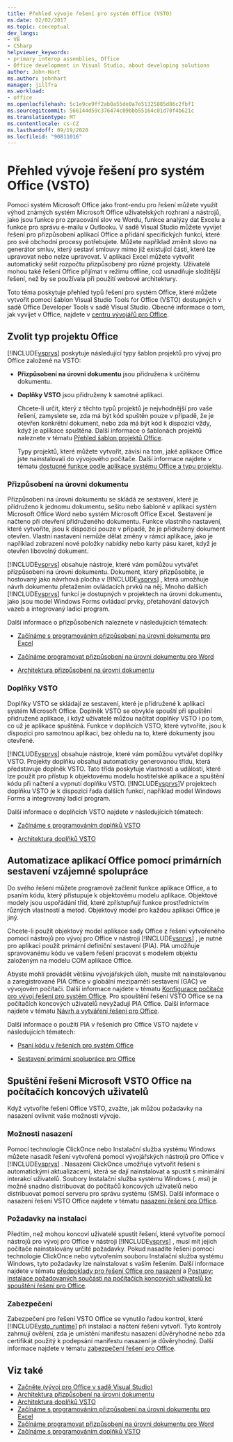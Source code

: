 ```yaml
---
title: Přehled vývoje řešení pro systém Office (VSTO)
ms.date: 02/02/2017
ms.topic: conceptual
dev_langs:
- VB
- CSharp
helpviewer_keywords:
- primary interop assemblies, Office
- Office development in Visual Studio, about developing solutions
author: John-Hart
ms.author: johnhart
manager: jillfra
ms.workload:
- office
ms.openlocfilehash: 5c1e9ce9ff2ab0a55de0a7e51325885d86c2fbf1
ms.sourcegitcommit: 566144d59c376474c09bbb55164c01d70f4b621c
ms.translationtype: MT
ms.contentlocale: cs-CZ
ms.lasthandoff: 09/19/2020
ms.locfileid: "90811016"
---
```

# <a name="office-solutions-development-overview-vsto"></a>Přehled vývoje řešení pro systém Office (VSTO)
  Pomocí systém Microsoft Office jako front-endu pro řešení můžete využít výhod známých systém Microsoft Office uživatelských rozhraní a nástrojů, jako jsou funkce pro zpracování slov ve Wordu, funkce analýzy dat Excelu a funkce pro správu e-mailu v Outlooku. V sadě Visual Studio můžete vyvíjet řešení pro přizpůsobení aplikací Office a přidání specifických funkcí, které pro své obchodní procesy potřebujete. Můžete například změnit slovo na generátor smluv, který sestaví smlouvy mimo již existující části, které lze upravovat nebo nelze upravovat. V aplikaci Excel můžete vytvořit automatický sešit rozpočtu přizpůsobený pro různé projekty. Uživatelé mohou také řešení Office přijímat v režimu offline, což usnadňuje složitější řešení, než by se používala při použití webové architektury.

 Toto téma poskytuje přehled typů řešení pro systém Office, které můžete vytvořit pomocí šablon Visual Studio Tools for Office (VSTO) dostupných v sadě Office Developer Tools v sadě Visual Studio. Obecné informace o tom, jak vyvíjet v Office, najdete v [centru vývojářů pro Office](https://developer.microsoft.com/office).

## <a name="choose-an-office-project-type"></a>Zvolit typ projektu Office
 [!INCLUDE[vsprvs](../sharepoint/includes/vsprvs-md.md)] poskytuje následující typy šablon projektů pro vývoj pro Office založené na VSTO:

- **Přizpůsobení na úrovni dokumentu** jsou přidružena k určitému dokumentu.

- **Doplňky VSTO** jsou přidruženy k samotné aplikaci.

  Chcete-li určit, který z těchto typů projektů je nejvhodnější pro vaše řešení, zamyslete se, zda má být kód spuštěn pouze v případě, že je otevřen konkrétní dokument, nebo zda má být kód k dispozici vždy, když je aplikace spuštěna. Další informace o šablonách projektů naleznete v tématu [Přehled šablon projektů Office](../vsto/office-project-templates-overview.md).

  Typy projektů, které můžete vytvořit, závisí na tom, jaké aplikace Office jste nainstalovali do vývojového počítače. Další informace najdete v tématu [dostupné funkce podle aplikace systému Office a typu projektu](../vsto/features-available-by-office-application-and-project-type.md).

### <a name="document-level-customizations"></a>Přizpůsobení na úrovni dokumentu
 Přizpůsobení na úrovni dokumentu se skládá ze sestavení, které je přidruženo k jednomu dokumentu, sešitu nebo šabloně v aplikaci systém Microsoft Office Word nebo systém Microsoft Office Excel. Sestavení je načteno při otevření přidruženého dokumentu. Funkce vlastního nastavení, které vytvoříte, jsou k dispozici pouze v případě, že je přidružený dokument otevřen. Vlastní nastavení nemůže dělat změny v rámci aplikace, jako je například zobrazení nové položky nabídky nebo karty pásu karet, když je otevřen libovolný dokument.

 [!INCLUDE[vsprvs](../sharepoint/includes/vsprvs-md.md)] obsahuje nástroje, které vám pomůžou vytvářet přizpůsobení na úrovni dokumentu. Dokument, který přizpůsobíte, je hostovaný jako návrhová plocha v [!INCLUDE[vsprvs](../sharepoint/includes/vsprvs-md.md)] , která umožňuje návrh dokumentu přetažením ovládacích prvků na něj. Mnoho dalších [!INCLUDE[vsprvs](../sharepoint/includes/vsprvs-md.md)] funkcí je dostupných v projektech na úrovni dokumentu, jako jsou model Windows Forms ovládací prvky, přetahování datových vazeb a integrovaný ladicí program.

 Další informace o přizpůsobeních naleznete v následujících tématech:

- [Začínáme s programováním přizpůsobení na úrovni dokumentu pro Excel](../vsto/getting-started-programming-document-level-customizations-for-excel.md)

- [Začínáme programovat přizpůsobení na úrovni dokumentu pro Word](../vsto/getting-started-programming-document-level-customizations-for-word.md)

- [Architektura přizpůsobení na úrovni dokumentu](../vsto/architecture-of-document-level-customizations.md)

### <a name="vsto-add-ins"></a>Doplňky VSTO
 Doplňky VSTO se skládají ze sestavení, které je přidružené k aplikaci systém Microsoft Office. Doplněk VSTO se obvykle spouští při spuštění přidružené aplikace, i když uživatelé můžou načítat doplňky VSTO i po tom, co už je aplikace spuštěná. Funkce v doplňcích VSTO, které vytvoříte, jsou k dispozici pro samotnou aplikaci, bez ohledu na to, které dokumenty jsou otevřené.

 [!INCLUDE[vsprvs](../sharepoint/includes/vsprvs-md.md)] obsahuje nástroje, které vám pomůžou vytvářet doplňky VSTO. Projekty doplňku obsahují automaticky generovanou třídu, která představuje doplněk VSTO. Tato třída poskytuje vlastnosti a události, které lze použít pro přístup k objektovému modelu hostitelské aplikace a spuštění kódu při načtení a vypnutí doplňku VSTO. [!INCLUDE[vsprvs](../sharepoint/includes/vsprvs-md.md)]V projektech doplňku VSTO je k dispozici řada dalších funkcí, například model Windows Forms a integrovaný ladicí program.

 Další informace o doplňcích VSTO najdete v následujících tématech:

- [Začínáme s programováním doplňků VSTO](../vsto/getting-started-programming-vsto-add-ins.md)

- [Architektura doplňků VSTO](../vsto/architecture-of-vsto-add-ins.md)

## <a name="automate-office-applications-by-using-primary-interop-assemblies"></a>Automatizace aplikací Office pomocí primárních sestavení vzájemné spolupráce
 Do svého řešení můžete programově začlenit funkce aplikace Office, a to psaním kódu, který přistupuje k objektovému modelu aplikace. Objektové modely jsou uspořádání tříd, které zpřístupňují funkce prostřednictvím různých vlastností a metod. Objektový model pro každou aplikaci Office je jiný.

 Chcete-li použít objektový model aplikace sady Office z řešení vytvořeného pomocí nástrojů pro vývoj pro Office v nástroji [!INCLUDE[vsprvs](../sharepoint/includes/vsprvs-md.md)] , je nutné pro aplikaci použít primární definiční sestavení (PIA). PIA umožňuje spravovanému kódu ve vašem řešení pracovat s modelem objektu založeným na modelu COM aplikace Office.

 Abyste mohli provádět většinu vývojářských úloh, musíte mít nainstalovanou a zaregistrované PIA Office v globální mezipaměti sestavení (GAC) ve vývojovém počítači. Další informace najdete v tématu [Konfigurace počítače pro vývoj řešení pro systém Office](../vsto/configuring-a-computer-to-develop-office-solutions.md). Pro spouštění řešení VSTO Office se na počítačích koncových uživatelů nevyžadují PIA Office. Další informace najdete v tématu [Návrh a vytváření řešení pro Office](../vsto/designing-and-creating-office-solutions.md).

 Další informace o použití PIA v řešeních pro Office VSTO najdete v následujících tématech:

- [Psaní kódu v řešeních pro systém Office](../vsto/writing-code-in-office-solutions.md)

- [Sestavení primární spolupráce pro Office](../vsto/office-primary-interop-assemblies.md)

## <a name="run-microsoft-vsto-office-solutions-on-end-user-computers"></a>Spuštění řešení Microsoft VSTO Office na počítačích koncových uživatelů
 Když vytvoříte řešení Office VSTO, zvažte, jak můžou požadavky na nasazení ovlivnit vaše možnosti vývoje.

### <a name="deployment-options"></a>Možnosti nasazení
 Pomocí technologie ClickOnce nebo Instalační služba systému Windows můžete nasadit řešení vytvořená pomocí vývojářských nástrojů pro Office v [!INCLUDE[vsprvs](../sharepoint/includes/vsprvs-md.md)] . Nasazení ClickOnce umožňuje vytvořit řešení s automatickými aktualizacemi, která se dají nainstalovat a spustit s minimální interakcí uživatelů. Soubory Instalační služba systému Windows (*. msi*) je možné snadno distribuovat do počítačů koncových uživatelů nebo distribuovat pomocí serveru pro správu systému (SMS). Další informace o nasazení řešení VSTO Office najdete v tématu [nasazení řešení pro Office](../vsto/deploying-an-office-solution.md).

### <a name="install-prerequisites"></a>Požadavky na instalaci
 Předtím, než mohou koncoví uživatelé spustit řešení, které vytvoříte pomocí nástrojů pro vývoj pro Office v nástroji [!INCLUDE[vsprvs](../sharepoint/includes/vsprvs-md.md)] , musí mít jejich počítače nainstalovány určité požadavky. Pokud nasadíte řešení pomocí technologie ClickOnce nebo vytvořením souboru Instalační služba systému Windows, tyto požadavky lze nainstalovat s vaším řešením. Další informace najdete v tématu [předpoklady pro řešení Office pro nasazení](/previous-versions/bb608617(v=vs.110)) a [Postupy: instalace požadovaných součástí na počítačích koncových uživatelů ke spouštění řešení pro Office](/previous-versions/bb608608(v=vs.110)).

### <a name="security"></a>Zabezpečení
 Zabezpečení pro řešení VSTO Office se vynutilo řadou kontrol, které [!INCLUDE[vsto_runtime](../vsto/includes/vsto-runtime-md.md)] při instalaci a načtení řešení vytvoří. Tyto kontroly zahrnují ověření, zda je umístění manifestu nasazení důvěryhodné nebo zda certifikát použitý k podepsání manifestu nasazení je důvěryhodný. Další informace najdete v tématu [zabezpečení řešení pro Office](../vsto/securing-office-solutions.md).

## <a name="see-also"></a>Viz také
- [Začněte &#40;vývoj pro Office v sadě Visual Studio&#41;](../vsto/getting-started-office-development-in-visual-studio.md)
- [Architektura přizpůsobení na úrovni dokumentu](../vsto/architecture-of-document-level-customizations.md)
- [Architektura doplňků VSTO](../vsto/architecture-of-vsto-add-ins.md)
- [Začínáme s programováním přizpůsobení na úrovni dokumentu pro Excel](../vsto/getting-started-programming-document-level-customizations-for-excel.md)
- [Začínáme programovat přizpůsobení na úrovni dokumentu pro Word](../vsto/getting-started-programming-document-level-customizations-for-word.md)
- [Začínáme s programováním doplňků VSTO](../vsto/getting-started-programming-vsto-add-ins.md)